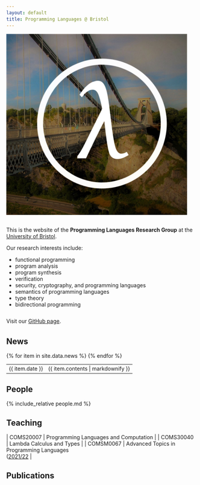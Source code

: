 ```yaml
---
layout: default
title: Programming Languages @ Bristol
---
```


<img src="/assets/images/suspension-lambda.jpeg" class="rounded mx-auto d-block" style="max-height: 30rem; margin-bottom: 1em">

This is the website of the **Programming Languages Research Group** at the [University of Bristol](https://www.bristol.ac.uk).

Our research interests include:
  * functional programming
  * program analysis
  * program synthesis
  * verification
  * security, cryptography, and programming languages
  * semantics of programming languages
  * type theory
  * bidirectional programming

Visit our [GitHub page](https://github.com/plrg-bristol).
<a href="https://github.com/plrg-bristol">
    <i class="icon-github" style="font-size: 2em"></i>
</a>

## News

<table class="table">
  <thead></thead>
  <tbody>
  {% for item in site.data.news %}
    <tr>
      <td scope="row"><span class="newsdate">{{ item.date }}</span></td>
      <td>{{ item.contents | markdownify }}</td>
    </tr>
  {% endfor %}
  </tbody>
</table>

## People

{% include_relative people.md %}

## Teaching

| COMS20007 | Programming Languages and Computation    |
| COMS30040 | Lambda Calculus and Types                                                                               |
| COMSM0067 | Advanced Topics in Programming Languages <br>
              ([2021/22](https://plrg-bristol.github.io/APL-2021-Unit-Website/) |

## Publications

<div id="searchresults"></div>